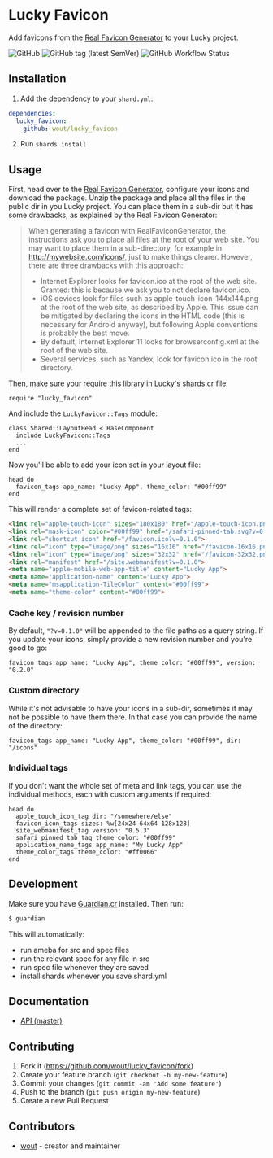 # Lucky Favicon

Add favicons from the [Real Favicon Generator](https://realfavicongenerator.net) to your Lucky project.

![GitHub](https://img.shields.io/github/license/wout/lucky_favicon)
![GitHub tag (latest SemVer)](https://img.shields.io/github/v/tag/wout/lucky_favicon)
![GitHub Workflow Status](https://img.shields.io/github/workflow/status/wout/lucky_favicon/Lucky%20Favicon%20CI)

## Installation

1. Add the dependency to your `shard.yml`:

```yaml
dependencies:
  lucky_favicon:
    github: wout/lucky_favicon
```

2. Run `shards install`

## Usage

First, head over to the [Real Favicon Generator](https://realfavicongenerator.net), configure your icons and download the package. Unzip the package and place all the files in the public dir in you Lucky project. You can place them in a sub-dir but it has some drawbacks, as explained by the Real Favicon Generator:

> When generating a favicon with RealFaviconGenerator, the instructions ask you to place all files at the root of your web site. You may want to place them in a sub-directory, for example in http://mywebsite.com/icons/, just to make things clearer. However, there are three drawbacks with this approach:
> 
> - Internet Explorer looks for favicon.ico at the root of the web site. Granted: this is because we ask you to not declare favicon.ico.
> - iOS devices look for files such as apple-touch-icon-144x144.png at the root of the web site, as described by Apple. This issue can be mitigated by declaring the icons in the HTML code (this is necessary for Android anyway), but following Apple conventions is probably the best move.
> - By default, Internet Explorer 11 looks for browserconfig.xml at the root of the web site.
> - Several services, such as Yandex, look for favicon.ico in the root directory. 

Then, make sure your require this library in Lucky's shards.cr file:

```crystal
require "lucky_favicon"
```

And include the `LuckyFavicon::Tags` module:

```crystal
class Shared::LayoutHead < BaseComponent
  include LuckyFavicon::Tags
  ...
end
```

Now you'll be able to add your icon set in your layout file:

```crystal
head do
  favicon_tags app_name: "Lucky App", theme_color: "#00ff99"
end
```

This will render a complete set of favicon-related tags:

```html
<link rel="apple-touch-icon" sizes="180x180" href="/apple-touch-icon.png?v=0.1.0">
<link rel="mask-icon" color="#00ff99" href="/safari-pinned-tab.svg?v=0.1.0">
<link rel="shortcut icon" href="/favicon.ico?v=0.1.0">
<link rel="icon" type="image/png" sizes="16x16" href="/favicon-16x16.png?v=0.1.0">
<link rel="icon" type="image/png" sizes="32x32" href="/favicon-32x32.png?v=0.1.0">
<link rel="manifest" href="/site.webmanifest?v=0.1.0">
<meta name="apple-mobile-web-app-title" content="Lucky App">
<meta name="application-name" content="Lucky App">
<meta name="msapplication-TileColor" content="#00ff99">
<meta name="theme-color" content="#00ff99">
```

### Cache key / revision number

By default, `"?v=0.1.0"` will be appended to the file paths as a query string. If you update your icons, simply provide a new revision number and you're good to go:

```crystal
favicon_tags app_name: "Lucky App", theme_color: "#00ff99", version: "0.2.0"
```

### Custom directory
While it's not advisable to have your icons in a sub-dir, sometimes it may not be possible to have them there. In that case you can provide the name of the directory:

```crystal
favicon_tags app_name: "Lucky App", theme_color: "#00ff99", dir: "/icons"
```

### Individual tags
If you don't want the whole set of meta and link tags, you can use the individual methods, each with custom arguments if required:

```crystal
head do
  apple_touch_icon_tag dir: "/somewhere/else"
  favicon_icon_tags sizes: %w[24x24 64x64 128x128]
  site_webmanifest_tag version: "0.5.3"
  safari_pinned_tab_tag theme_color: "#00ff99"
  application_name_tags app_name: "My Lucky App"
  theme_color_tags theme_color: "#ff0066"
end
```

## Development

Make sure you have [Guardian.cr](https://github.com/f/guardian) installed. Then
run:

```bash
$ guardian
```

This will automatically:
- run ameba for src and spec files
- run the relevant spec for any file in src
- run spec file whenever they are saved
- install shards whenever you save shard.yml

## Documentation

- [API (master)](https://wout.github.io/lucky_favicon)

## Contributing

1. Fork it (<https://github.com/wout/lucky_favicon/fork>)
2. Create your feature branch (`git checkout -b my-new-feature`)
3. Commit your changes (`git commit -am 'Add some feature'`)
4. Push to the branch (`git push origin my-new-feature`)
5. Create a new Pull Request

## Contributors

- [wout](https://github.com/wout) - creator and maintainer

